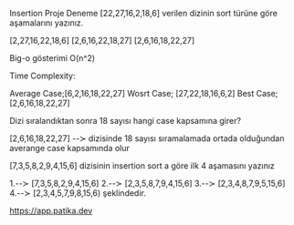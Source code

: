 Insertion Proje Deneme
[22,27,16,2,18,6] verilen dizinin sort türüne göre aşamalarını yazınız.

[2,27,16,22,18,6]
[2,6,16,22,18,27]
[2,6,16,18,22,27]

Big-o gösterimi
O(n^2)

Time Complexity:

Average Case;[6,2,16,18,22,27]
Wosrt Case;  [27,22,18,16,6,2]
Best Case;   [2,6,16,18,22,27]

Dizi sıralandıktan sonra 18 sayısı hangi case kapsamına girer?

[2,6,16,18,22,27] --≻ dizisinde 18 sayısı sıramalamada ortada olduğundan averange case kapsamında olur


[7,3,5,8,2,9,4,15,6] dizisinin insertion sort a göre ilk 4 aşamasını yazınız

1.--≻ [7,3,5,8,2,9,4,15,6]
2.--≻ [2,3,5,8,7,9,4,15,6]
3.--≻ [2,3,4,8,7,9,5,15,6]
4.--≻ [2,3,4,5,7,9,8,15,6) şeklindedir.

https://app.patika.dev
